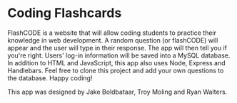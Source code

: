 # Coding Flashcards

FlashCODE is a website that will allow coding students to practice their knowledge in web development.
A random question (or flashCODE) will appear and the user will type in their response. The app will then tell you if you're right.
Users' log-in information will be saved into a MySQL database. In addition to HTML and JavaScript, this app also uses Node, Express and Handlebars.
Feel free to clone this project and add your own questions to the database.
Happy coding!

This app was designed by Jake Boldbataar, Troy Moling and Ryan Walters.
